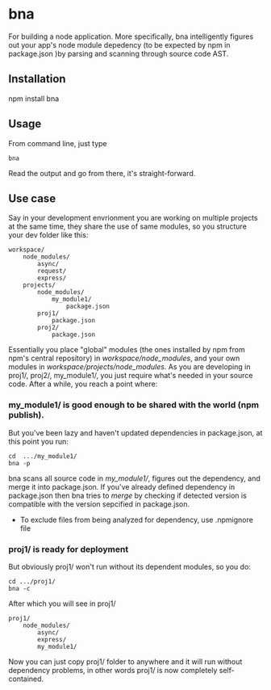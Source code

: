 # bna

For building a node application.  More specifically, bna intelligently figures out your app's node module depedency (to
be expected by npm in package.json )by parsing and scanning through source code AST.

## Installation

npm install bna

## Usage

From command line, just type

    bna

Read the output and go from there, it's straight-forward.

## Use case

Say in your development envrionment you are working on multiple projects at the same time, they share the use of same
modules, so you structure your dev folder like this:

    workspace/
        node_modules/
            async/
            request/
            express/
        projects/
            node_modules/
                my_module1/
                    package.json
            proj1/
                package.json
            proj2/
                package.json

Essentially you place "global" modules (the ones installed by npm from npm's central repository) in
*workspace/node_modules*, and your own modules in *workspace/projects/node_modules*.  As you are developing
in proj1/, proj2/, my_module1/, you just require what's needed in your source code.  After a while, you reach a point
where:

### my_module1/ is good enough to be shared with the world (npm publish).

But you've been lazy and haven't updated dependencies in package.json, at this point you run:

    cd  .../my_module1/
    bna -p

bna scans all source code in *my_module1/*, figures out the dependency, and merge it into package.json.  If you've
already defined dependency in package.json then bna tries to *merge* by checking if detected version is compatible with
the version sepcified in package.json.

* To exclude files from being analyzed for dependency, use .npmignore file

### proj1/ is ready for deployment

But obviously proj1/ won't run without its dependent modules, so you do:

    cd .../proj1/
    bna -c

After which you will see in proj1/

    proj1/
        node_modules/
            async/
            express/
            my_module1/

Now you can just copy proj1/ folder to anywhere and it will run without dependency problems, in other words proj1/
is now completely self-contained.
